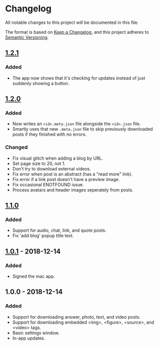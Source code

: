 # Changelog
All notable changes to this project will be documented in this file.

The format is based on [Keep a Changelog](https://keepachangelog.com/en/1.0.0/),
and this project adheres to [Semantic Versioning](https://semver.org/spec/v2.0.0.html).


<!-- Template

## [Unreleased]
### Added
- New stuff

### Changed
- Fixed/tweaked stuff

### Removed
- Removed stuff

-->


## [1.2.1]
### Added
- The app now shows that it's checking for updates instead of just suddenly showing a button.


## [1.2.0]
### Added
- Now writes an `<id>.meta.json` file alongside the `<id>.json` file.
- Smartly uses that new `.meta.json` file to skip previously downloaded posts if they finished with no errors.

### Changed
- Fix visual glitch when adding a blog by URL.
- Set page size to 20, not 1.
- Don't try to download external videos.
- Fix error when post is an abstract (has a "read more" link).
- Fix error if a link post doesn't have a preview image.
- Fix occasional ENOTFOUND issue.
- Process avatars and header images seperately from posts.


## [1.1.0]
### Added
- Support for audio, chat, link, and quote posts.
- Fix 'add blog' popup title text.


## [1.0.1] - 2018-12-14
### Added
- Signed the mac app.


## 1.0.0 - 2018-12-14
### Added
- Support for downloading answer, photo, text, and video posts.
- Support for downloading embedded \<img>, \<figure>, \<source>, and \<video> tags.
- Basic settings window.
- In-app updates.


[Unreleased]: https://github.com/thislooksfun/tumblweed/compare/v1.2.1...HEAD
[1.2.1]: https://github.com/thislooksfun/tumblweed/compare/v1.2.0...v1.2.1
[1.2.0]: https://github.com/thislooksfun/tumblweed/compare/v1.1.0...v1.2.0
[1.1.0]: https://github.com/thislooksfun/tumblweed/compare/v1.0.1...v1.1.0
[1.0.1]: https://github.com/thislooksfun/tumblweed/compare/v1.0.0...v1.0.1
<!-- First release: v1.0.0 -->